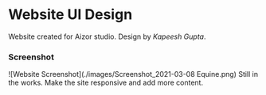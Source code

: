 # Website UI Design
Website created for Aizor studio. Design by *Kapeesh Gupta*.

### Screenshot
![Website Screenshot](./images/Screenshot_2021-03-08 Equine.png)
Still in the works. Make the site responsive and add more content.
